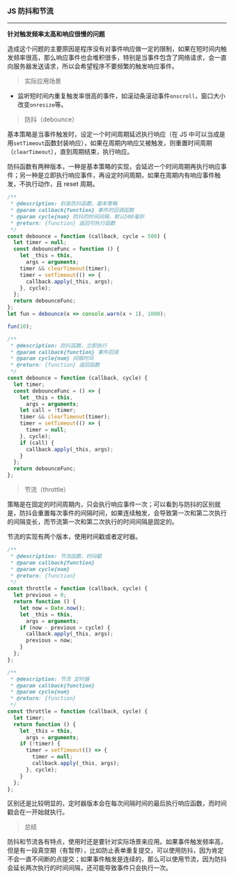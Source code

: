 <!--
 * @Description: 防抖&节流
 * @Author: Youzi
 * @Date: 2019-06-06 08:51:46
 * @LastEditTime: 2020-04-27 11:39:16
 * @LastEditors: youzi
 -->

### JS 防抖和节流

---

**针对触发频率太高和响应很慢的问题**

造成这个问题的主要原因是程序没有对事件响应做一定的限制，如果在短时间内触发频率很高，那么响应事件也会堆积很多，特别是当事件包含了网络请求，会一直向服务器发送请求，所以会希望程序不要频繁的触发响应事件。

> 实际应用场景

- 监听短时间内重复触发率很高的事件，如滚动条滚动事件`onscroll`，窗口大小改变`onresize`等。

> 防抖（debounce）

基本策略是当事件触发时，设定一个时间周期延迟执行响应（在 JS 中可以当成是用`setTimeout`函数封装响应），如果在周期内响应又被触发，则重置时间周期（`clearTimeout`），直到周期结束，执行响应。

防抖函数有两种版本，一种是基本策略的实现，会延迟一个时间周期再执行响应事件；另一种是立即执行响应事件，再设定时间周期，如果在周期内有响应事件触发，不执行动作，且 reset 周期。

```javascript
/**
 * @description: 封装防抖函数，基本策略
 * @param callback{function} 事件的回调函数
 * @param cycle{num} 防抖的时间间隔，默认500毫秒
 * @return: {function} 返回可执行函数
 */
const debounce = function (callback, cycle = 500) {
  let timer = null;
  const debounceFunc = function () {
    let _this = this,
      args = arguments;
    timer && clearTimeout(timer);
    timer = setTimeout(() => {
      callback.apply(_this, args);
    }, cycle);
  };
  return debounceFunc;
};
let fun = debounce(x => console.warn(x + 1), 1000);

fun(10);
```

```javascript
/**
 * @description: 防抖函数，立即执行
 * @param callback{function} 事件回调
 * @param cycle{num} 间隔时间
 * @return: {function} 返回函数
 */
const debounce = function (callback, cycle) {
  let timer;
  const debounceFunc = () => {
    let _this = this,
      args = arguments;
    let call = !timer;
    timer && clearTimeout(timer);
    timer = setTimeout(() => {
      timer = null;
    }, cycle);
    if (call) {
      callback.apply(_this, args);
    }
  };
  return debounceFunc;
};
```

> 节流（throttle）

策略是在固定的时间周期内，只会执行响应事件一次；可以看到与防抖的区别就是，防抖会重置每次事件的间隔时间，如果连续触发，会导致第一次和第二次执行的间隔变长，而节流第一次和第二次执行的时间间隔是固定的。

节流的实现有两个版本，使用时间戳或者定时器。

```javascript
/**
 * @description: 节流函数，时间戳
 * @param callback{function}
 * @param cycle{num}
 * @return: {function}
 */
const throttle = function (callback, cycle) {
  let previous = 0;
  return function () {
    let now = Date.now();
    let _this = this,
      args = arguments;
    if (now - previous > cycle) {
      callback.apply(_this, args);
      previous = now;
    }
  };
};

/**
 * @description: 节流 定时器
 * @param callback{function}
 * @param cycle{num}
 * @return: {function}
 */
const throttle = function (callback, cycle) {
  let timer;
  return function () {
    let _this = this,
      args = arguments;
    if (!timer) {
      timer = setTimeout(() => {
        timer = null;
        callback.apply(_this, args);
      }, cycle);
    }
  };
};
```

区别还是比较明显的，定时器版本会在每次间隔时间的最后执行响应函数，而时间戳会在一开始就执行。

> 总结

防抖和节流各有特点，使用时还是要针对实际场景来应用。如果事件触发频率高，但是有一段真空期（有暂停），比如防止表单重复提交，可以使用防抖，因为肯定不会一直不间断的点提交；如果事件触发是连续的，那么可以使用节流，因为防抖会延长两次执行的时间间隔，还可能导致事件只会执行一次。
